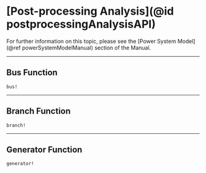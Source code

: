 # [Post-processing Analysis](@id postprocessingAnalysisAPI)

For further information on this topic, please see the [Power System Model](@ref powerSystemModelManual) section of the Manual.

---

## Bus Function
```@docs
bus!
```

---

## Branch Function
```@docs
branch!
```

---

## Generator Function
```@docs
generator!
```
